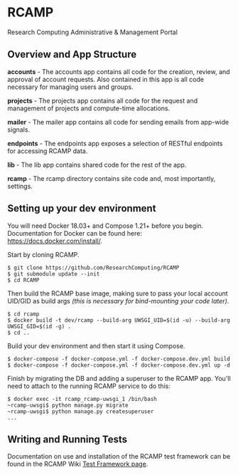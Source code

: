 # RCAMP
Research Computing Administrative &amp; Management Portal

## Overview and App Structure

**accounts** - The accounts app contains all code for the creation, review, and approval of account requests. Also contained in this app is all code necessary for managing users and groups.

**projects** - The projects app contains all code for the request and management of projects and compute-time allocations.

**mailer** - The mailer app contains all code for sending emails from app-wide signals.

**endpoints** - The endpoints app exposes a selection of RESTful endpoints for accessing RCAMP data.

**lib** - The lib app contains shared code for the rest of the app.

**rcamp** - The rcamp directory contains site code and, most importantly, settings.

## Setting up your dev environment
You will need Docker 18.03+ and Compose 1.21+ before you begin. Documentation for Docker can be found here: https://docs.docker.com/install/.

Start by cloning RCAMP.
```
$ git clone https://github.com/ResearchComputing/RCAMP
$ git submodule update --init
$ cd RCAMP
```

Then build the RCAMP base image, making sure to pass your local account UID/GID as build args _(this is necessary for bind-mounting your code later)_.
```
$ cd rcamp
$ docker build -t dev/rcamp --build-arg UWSGI_UID=$(id -u) --build-arg UWSGI_GID=$(id -g) .
$ cd ..
```

Build your dev environment and then start it using Compose.
```
$ docker-compose -f docker-compose.yml -f docker-compose.dev.yml build
$ docker-compose -f docker-compose.yml -f docker-compose.dev.yml up -d
```

Finish by migrating the DB and adding a superuser to the RCAMP app. You'll need to attach to the running RCAMP service to do this:
```
$ docker exec -it rcamp_rcamp-uwsgi_1 /bin/bash
~rcamp-uwsgi$ python manage.py migrate
~rcamp-uwsgi$ python manage.py createsuperuser
...
```

## Writing and Running Tests
Documentation on use and installation of the RCAMP test framework can be found in the RCAMP Wiki [Test Framework page](https://github.com/ResearchComputing/RCAMP/wiki/Test-Framework).
